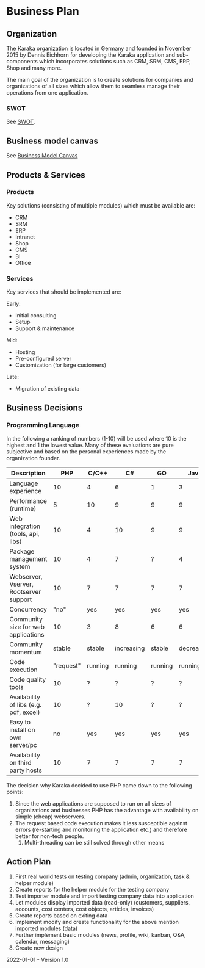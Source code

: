 # Business Plan

## Organization

The Karaka organization is located in Germany and founded in November 2015 by Dennis Eichhorn for developing the Karaka application and sub-components which incorporates solutions such as CRM, SRM, CMS, ERP, Shop and many more.

The main goal of the organization is to create solutions for companies and organizations of all sizes which allow them to seamless manage their operations from one application.

### SWOT

See [SWOT](SWOT.md).

## Business model canvas

See [Business Model Canvas](Business%20Model%20Canvas.md)

## Products & Services

### Products

Key solutions (consisting of multiple modules) which must be available are:

* CRM
* SRM
* ERP
* Intranet
* Shop
* CMS
* BI
* Office

### Services

Key services that should be implemented are:

Early:
* Initial consulting
* Setup
* Support & maintenance

Mid:
* Hosting
* Pre-configured server
* Customization (for large customers)

Late:
* Migration of existing data

## Business Decisions

### Programming Language

In the following a ranking of numbers (1-10) will be used where 10 is the highest and 1 the lowest value. Many of these evaluations are pure subjective and based on the personal experiences made by the organization founder.

| Description                            | PHP       | C/C++   | C#         | GO      | Java       | Rust    | NodeJS     | Python     |
| -------------------------------------- | --------- | ------- | ---------- | ------- | ---------- | ------- | ---------- | ---------- |
| Language experience                    | 10        | 4       | 6          | 1       | 3          | 1       | 1          | 2          |
| Performance (runtime)                  | 5         | 10      | 9          | 9       | 9          | 10      | 7          | 3          |
| Web integration (tools, api, libs)     | 10        | 4       | 10         | 9       | 9          | 4       | 10         | 9          |
| Package management system              | 10        | 4       | 7          | ?       | 4          | 7       | 5          | ?          |
| Webserver, Vserver, Rootserver support | 10        | 7       | 7          | 7       | 7          | 7       | 7          | 8          |
| Concurrency                            | "no"      | yes     | yes        | yes     | yes        | yes     | yes        | "no"       |
| Community size for web applications    | 10        | 3       | 8          | 6       | 6          | 2       | 9          | 7          |
| Community momentum                     | stable    | stable  | increasing | stable  | decreasing | stable  | increasing | decreasing |
| Code execution                         | "request" | running | running    | running | running    | running | running    | "request"  |
| Code quality tools                     | 10        | ?       | ?          | ?       | ?          | ?       | ?          | ?          |
| Availability of libs (e.g. pdf, excel) | 10        | ?       | 10         | ?       | ?          | ?       | 10         | ?          |
| Easy to install on own server/pc       | no        | yes     | yes        | yes     | yes        | yes     | no         | no         |
| Availability on third party hosts      | 10        | 7       | 7          | 7       | 7          | 7       | 8          | 9          |

The decision why Karaka decided to use PHP came down to the following points:

1. Since the web applications are supposed to run on all sizes of organizations and businesses PHP has the advantage with availability on simple (cheap) webservers.
2. The request based code execution makes it less susceptible against errors (re-starting and monitoring the application etc.) and therefore better for non-tech people.
   1. Multi-threading can be still solved through other means

## Action Plan

1. First real world tests on testing company (admin, organization, task & helper module)
2. Create reports for the helper module for the testing company
3. Test importer module and import testing company data into application
4. Let modules display imported data (read-only) (customers, suppliers, accounts, cost centers, cost objects, articles, invoices)
5. Create reports based on exiting data
6. Implement modify and create functionality for the above mention imported modules (data)
7. Further implement basic modules (news, profile, wiki, kanban, Q&A, calendar, messaging)
8. Create new design



2022-01-01 - Version 1.0

